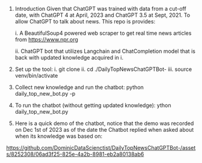 1. Introduction
   Given that ChatGPT was trained with data from a cut-off date, with ChatGPT 4 at April, 2023 and ChatGPT 3.5 at Sept, 2021. To allow ChatGPT to talk about news. This repo is provides:

   i. A BeautifulSoup4 powered web scraper to get real time news articles from https://www.npr.org

   ii. ChatGPT bot that utilizes Langchain and ChatCompletion model that is back with updated knowledge acquired in i.
  
3. Set up the tool:
   i. git clone
   ii. cd ./DailyTopNewsChatGPTBot-
   iii. source venv/bin/activate

4. Collect new knowledge and run the chatbot:
   python daily_top_new_bot.py -p

5. To run the chatbot (without getting updated knowledge):
   ython daily_top_new_bot.py
   
6. Here is a quick demo of the chatbot, notice that the demo was recorded on Dec 1st of 2023 as of the date the Chatbot replied when asked about when its knowledge was based on:
   

https://github.com/DominicDataScienctist/DailyTopNewsChatGPTBot-/assets/8252308/06ad3f25-825e-4a2b-8981-eb2a80138ab6


